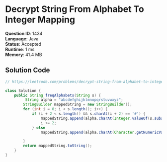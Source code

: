 # Decrypt String From Alphabet To Integer Mapping

**Question ID**: 1434  
**Language**: Java  
**Status**: Accepted  
**Runtime**: 1 ms  
**Memory**: 41.4 MB  

## Solution Code
```java
// https://leetcode.com/problems/decrypt-string-from-alphabet-to-integer-mapping

class Solution {
    public String freqAlphabets(String s) {
         String alpha = "abcdefghijklmnopqrstuvwxyz";
        StringBuilder mappedString = new StringBuilder();
        for (int i = 0; i < s.length(); i++) {
            if (i + 2 < s.length() && s.charAt(i + 2) == '#') {
                mappedString.append(alpha.charAt(Integer.valueOf(s.substring(i, i + 2)) - 1));
                i += 2;
            } else
                mappedString.append(alpha.charAt(Character.getNumericValue(s.charAt(i) - 1)));

        }
        return mappedString.toString();
    }
}
```
